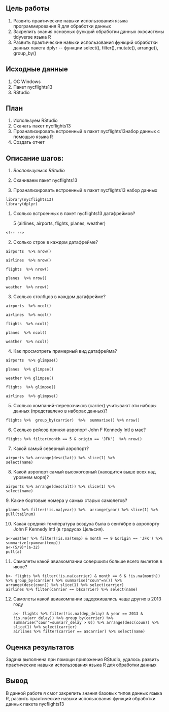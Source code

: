 ## Цель работы

1.  Развить практические навыки использования языка программирования R для обработки данных
2.  Закрепить знания основных функций обработки данных экосистемы tidyverse языка R
3.  Развить практические навыки использования функций обработки данных пакета dplyr -- функции select(), filter(), mutate(), arrange(), group_by()

## Исходные данные

1.  ОС Windows
2.  Пакет nycflights13
3.  RStudio

## План

1.  Используем RStudio
2.  Скачать пакет nycflights13
3.  Проанализировать встроенный в пакет nycflights13набор данных с помощью языка R
4.  Создать отчет

## Описание шагов:

1.  *Воспользуемся RStudio*

2.  Скачиваем пакет nycflights13

3.  Проанализировать встроенный в пакет nycflights13 набор данных

```{r}
library(nycflights13)
library(dplyr)
```

1.  Сколько встроенных в пакет nycflights13 датафреймов?

    5 (airlines, airports, flights, planes, weather)

```{=html}
<!-- -->
```
2.   Сколько строк в каждом датафрейме?

```{r}
airports  %>% nrow()
```

```{r}
airlines  %>% nrow()
```

```{r}
flights  %>% nrow()
```

```{r}
planes  %>% nrow()
```

```{r}
weather  %>% nrow()
```

3.  Сколько столбцов в каждом датафрейме?

```{r}
airports  %>% ncol()
```

```{r}
airlines  %>% ncol()
```

```{r}
flights  %>% ncol()
```

```{r}
planes  %>% ncol()
```

```{r}
weather  %>% ncol()
```

4.  Как просмотреть примерный вид датафрейма?

```{r}
airports  %>% glimpse()
```

```{r}
planes  %>% glimpse()
```

```{r}
weather %>% glimpse()
```

```{r}
flights  %>% glimpse()
```

```{r}
airlines  %>% glimpse()
```

5.  Cколько компаний-перевозчиков (carrier) учитывают эти наборы данных (представлено в наборах данных)?

```{r}
flights %>%  group_by(carrier)  %>%  summarise() %>% nrow()
```

6.  Сколько рейсов принял аэропорт John F Kennedy Intl в мае?

```{r}
flights %>% filter(month == 5 & origin == 'JFK')  %>% nrow()
```

7.  Какой самый северный аэропорт?

```{r}
airports %>% arrange(desc(lat)) %>% slice(1) %>%
select(name)
```

8.  Какой аэропорт самый высокогорный (находится выше всех над уровнем моря)?

```{r}
airports %>% arrange(desc(alt)) %>% slice(1) %>%
select(name)
```

9\. Какие бортовые номера у самых старых самолетов?

```{r}
planes %>% filter(!is.na(year)) %>%  arrange(year) %>% slice(1) %>% pull(tailnum)
```

10. Какая средняя температура воздуха была в сентябре в аэропорту John F Kennedy Intl (в градусах Цельсия).

```{r}
a<-weather %>% filter(!is.na(temp) & month == 9 &origin == 'JFK') %>%  summarize(ср=mean(temp))
a<-(5/9)*(a-32)
pull(a)
```

11. Самолеты какой авиакомпании совершили больше всего вылетов в июне?

```{r}
b<- flights %>% filter(!is.na(carrier) & month == 6 & !is.na(month)) %>% group_by(carrier) %>% summarise("coun"=n()) %>% arrange(desc(coun)) %>% slice(1) %>% select(carrier)
airlines %>% filter(carrier == b$carrier) %>% select(name)
```

12. Самолеты какой авиакомпании задерживались чаще других в 2013 году

    ```{r}
    a<- flights %>% filter(!is.na(dep_delay) & year == 2013 & !is.na(arr_delay)) %>% group_by(carrier) %>% summarise("coun"=sum(arr_delay > 0)) %>% arrange(desc(coun)) %>% slice(1) %>% select(carrier)
    airlines %>% filter(carrier == a$carrier) %>% select(name)
    ```

## Оценка результатов

Задача выполнена при помощи приложения RStudio, удалось развить практические навыки использования языка R для обработки данных

## Вывод

В данной работе я смог закрепить знания базовых типов данных языка R, развить практические навыки использования функций обработки данных пакета nycflights13
